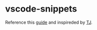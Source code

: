 # vscode-snippets
Reference this [guide](https://code.visualstudio.com/api/language-extensions/snippet-guide) and inspireded by [TJ](https://github.com/tj/vscode-snippets).
